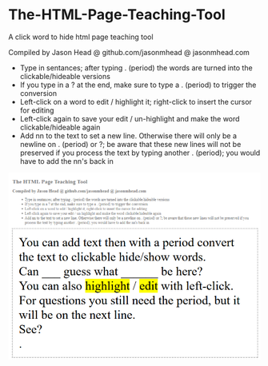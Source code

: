 # The-HTML-Page-Teaching-Tool
A click word to hide html page teaching tool

Compiled by Jason Head @ github.com/jasonmhead @ jasonmhead.com

- Type in sentances; after typing . (period) the words are turned into the clickable/hideable versions
- If you type in a ? at the end, make sure to type a . (period) to trigger the conversion
- Left-click on a word to edit / highlight it; right-click to insert the cursor for editing
- Left-click again to save your edit / un-highlight and make the word clickable/hideable again
- Add nn to the text to set a new line. Otherwise there will only be a newline on . (period) or ?; be aware that these new lines will not be preserved if you process the text by typing another . (period); you would have to add the nn's back in

![Screenshot](images/html_tool_Capture.PNG)
